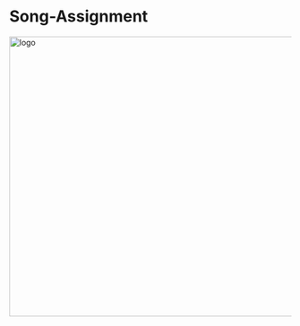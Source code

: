 # Song-Assignment
<img width="1000" height="500" alt="logo" src = "https://github.com/ParasThakur199/Song-Assignment/assets/90348363/9faa0ca4-30e8-45cd-a113-219d251f10a0">

